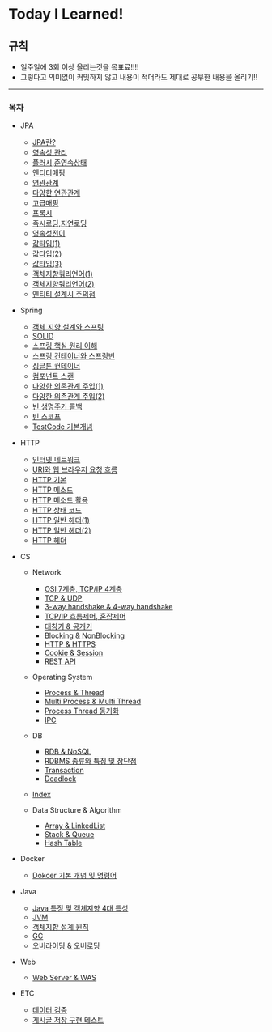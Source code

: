 # Today I Learned!

## 규칙
- 일주일에 3회 이상 올리는것을 목표료!!!!
- 그렇다고 의미없이 커밋하지 않고 내용이 적더라도 제대로 공부한 내용을 올리기!!

---
### 목차

- JPA
  - [JPA란?](https://github.com/juhwan-Ki/TIL/blob/main/JPA/JPA%EB%9E%80%3F.md)
  - [영속성 관리](https://github.com/juhwan-Ki/TIL/blob/main/JPA/%EC%98%81%EC%86%8D%EC%84%B1%EA%B4%80%EB%A6%AC.md)
  - [플러시,준영속상태](https://github.com/juhwan-Ki/TIL/blob/main/JPA/%ED%94%8C%EB%9F%AC%EC%8B%9C%2C%EC%A4%80%EC%98%81%EC%86%8D%EC%83%81%ED%83%9C.md)
  - [엔티티매핑](https://github.com/juhwan-Ki/TIL/blob/main/JPA/%EC%97%94%ED%8B%B0%ED%8B%B0%EB%A7%A4%ED%95%91.md)
  - [연관관계](https://github.com/juhwan-Ki/TIL/blob/main/JPA/%EC%97%B0%EA%B4%80%EA%B4%80%EA%B3%84.md)
  - [다양햔 연관관계](https://github.com/juhwan-Ki/TIL/blob/main/JPA/%EB%8B%A4%EC%96%91%ED%95%9C%20%EC%97%B0%EA%B4%80%EA%B4%80%EA%B3%84.md)
  - [고급매핑](https://github.com/juhwan-Ki/TIL/blob/main/JPA/%EA%B3%A0%EA%B8%89%EB%A7%A4%ED%95%91.md)
  - [프록시](https://github.com/juhwan-Ki/TIL/blob/main/JPA/%ED%94%84%EB%A1%9D%EC%8B%9C.md)
  - [즉시로딩,지연로딩](https://github.com/juhwan-Ki/TIL/blob/main/JPA/%EC%A6%89%EC%8B%9C%EB%A1%9C%EB%94%A9%2C%EC%A7%80%EC%97%B0%EB%A1%9C%EB%94%A9.md)
  - [영속성전이](https://github.com/juhwan-Ki/TIL/blob/main/JPA/%EC%98%81%EC%86%8D%EC%84%B1%EC%A0%84%EC%9D%B4.md)
  - [값타입(1)](https://github.com/juhwan-Ki/TIL/blob/main/JPA/%EA%B0%92%ED%83%80%EC%9E%85(1).md)
  - [값타입(2)](https://github.com/juhwan-Ki/TIL/blob/main/JPA/%EA%B0%92%ED%83%80%EC%9E%85(2).md)
  - [값타입(3)](https://github.com/juhwan-Ki/TIL/blob/main/JPA/%EA%B0%92%ED%83%80%EC%9E%85(3).md)
  - [객체지향쿼리언어(1)](https://github.com/juhwan-Ki/TIL/blob/main/JPA/%EA%B0%9D%EC%B2%B4%EC%A7%80%ED%96%A5%EC%BF%BC%EB%A6%AC%EC%96%B8%EC%96%B4(1).md)
  - [객체지향쿼리언어(2)](https://github.com/juhwan-Ki/TIL/blob/main/JPA/%EA%B0%9D%EC%B2%B4%EC%A7%80%ED%96%A5%EC%BF%BC%EB%A6%AC%EC%96%B8%EC%96%B4(2).md)
  - [엔티티 설계시 주의점](https://github.com/juhwan-Ki/TIL/blob/main/JPA/%EC%97%94%ED%8B%B0%ED%8B%B0%20%EC%84%A4%EA%B3%84%EC%8B%9C%20%EC%A3%BC%EC%9D%98%EC%A0%90.md)

- Spring
  - [객체 지향 설계와 스프링](https://github.com/juhwan-Ki/TIL/blob/main/Spring/%EA%B0%9D%EC%B2%B4%20%EC%A7%80%ED%96%A5%20%EC%84%A4%EA%B3%84%EC%99%80%20%EC%8A%A4%ED%94%84%EB%A7%81.md)
  - [SOLID](https://github.com/juhwan-Ki/TIL/blob/main/Spring/SOLID.md)
  - [스프링 핵심 원리 이해](https://github.com/juhwan-Ki/TIL/blob/main/Spring/%EC%8A%A4%ED%94%84%EB%A7%81%20%ED%95%B5%EC%8B%AC%20%EC%9B%90%EB%A6%AC%20%EC%9D%B4%ED%95%B4.md)
  - [스프링 컨테이너와 스프링빈](https://github.com/juhwan-Ki/TIL/blob/main/Spring/%EC%8A%A4%ED%94%84%EB%A7%81%20%EC%BB%A8%ED%85%8C%EC%9D%B4%EB%84%88%EC%99%80%20%EC%8A%A4%ED%94%84%EB%A7%81%EB%B9%88.md)
  - [싱글톤 컨테이너](https://github.com/juhwan-Ki/TIL/blob/main/Spring/%EC%8B%B1%EA%B8%80%ED%86%A4%20%EC%BB%A8%ED%85%8C%EC%9D%B4%EB%84%88.md)
  - [컴포넌트 스캔](https://github.com/juhwan-Ki/TIL/blob/main/Spring/%EC%BB%B4%ED%8F%AC%EB%84%8C%ED%8A%B8%20%EC%8A%A4%EC%BA%94.md)
  - [다양한 의존관계 주입(1)](https://github.com/juhwan-Ki/TIL/blob/main/Spring/%EB%8B%A4%EC%96%91%ED%95%9C%20%EC%9D%98%EC%A1%B4%EA%B4%80%EA%B3%84%20%EC%A3%BC%EC%9E%85(1).md)
  - [다양한 의존관계 주입(2)](https://github.com/juhwan-Ki/TIL/blob/main/Spring/%EB%8B%A4%EC%96%91%ED%95%9C%20%EC%9D%98%EC%A1%B4%EA%B4%80%EA%B3%84%20%EC%A3%BC%EC%9E%85(2).md)
  - [빈 생명주기 콜백](https://github.com/juhwan-Ki/TIL/blob/main/Spring/%EB%B9%88%20%EC%83%9D%EB%AA%85%EC%A3%BC%EA%B8%B0%20%EC%BD%9C%EB%B0%B1.md)
  - [빈 스코프](https://github.com/juhwan-Ki/TIL/blob/main/Spring/%EB%B9%88%20%EC%8A%A4%EC%BD%94%ED%94%84.md)
  - [TestCode 기본개념](https://github.com/juhwan-Ki/TIL/blob/main/Spring/TestCode%EA%B8%B0%EB%B3%B8%EA%B0%9C%EB%85%90.md)

- HTTP
  - [인터넷 네트워크](https://github.com/juhwan-Ki/TIL/blob/main/HTTP/%EC%9D%B8%ED%84%B0%EB%84%B7%20%EB%84%A4%ED%8A%B8%EC%9B%8C%ED%81%AC.md)
  - [URI와 웹 브라우저 요청 흐름](https://github.com/juhwan-Ki/TIL/blob/main/HTTP/URI%EC%99%80%20%EC%9B%B9%20%EB%B8%8C%EB%9D%BC%EC%9A%B0%EC%A0%80%20%EC%9A%94%EC%B2%AD%20%ED%9D%90%EB%A6%84.md)
  - [HTTP 기본](https://github.com/juhwan-Ki/TIL/blob/main/HTTP/HTTP%20%EA%B8%B0%EB%B3%B8.md)
  - [HTTP 메소드](https://github.com/juhwan-Ki/TIL/blob/main/HTTP/HTTP%20%EB%A9%94%EC%86%8C%EB%93%9C.md)
   - [HTTP 메소드 활용](https://github.com/juhwan-Ki/TIL/blob/main/HTTP/HTTP%20%EB%A9%94%EC%86%8C%EB%93%9C%20%ED%99%9C%EC%9A%A9.md)
  - [HTTP 상태 코드](https://github.com/juhwan-Ki/TIL/blob/main/HTTP/HTTP%20%EC%83%81%ED%83%9C%20%EC%BD%94%EB%93%9C.md)
  - [HTTP 일반 헤더(1)](https://github.com/juhwan-Ki/TIL/blob/main/HTTP/HTTP%20%EC%9D%BC%EB%B0%98%20%ED%97%A4%EB%8D%94(1).md)
   - [HTTP 일반 헤더(2)](https://github.com/juhwan-Ki/TIL/blob/main/HTTP/HTTP%20%EC%9D%BC%EB%B0%98%20%ED%97%A4%EB%8D%94(2).md)
    - [HTTP 헤더](https://github.com/juhwan-Ki/TIL/blob/main/HTTP/HTTP%20%ED%97%A4%EB%8D%94.md)

- CS
  - Network 
    - [OSI 7계층, TCP/IP 4계층](https://github.com/juhwan-Ki/TIL/blob/main/CS/Network/OSI%207%EA%B3%84%EC%B8%B5%2C%20TCP-IP%204%EA%B3%84%EC%B8%B5.md)
    - [TCP & UDP](https://github.com/juhwan-Ki/TIL/blob/main/CS/Network/TCP%20%26%20UDP.md)
    - [3-way handshake & 4-way handshake](https://github.com/juhwan-Ki/TIL/blob/main/CS/Network/3-way%20handshake%20%26%204-way%20handshake.md)
    - [TCP/IP 흐름제어, 혼잡제어](https://github.com/juhwan-Ki/TIL/blob/main/CS/Network/TCP-IP%20%ED%9D%90%EB%A6%84%EC%A0%9C%EC%96%B4%2C%20%ED%98%BC%EC%9E%A1%EC%A0%9C%EC%96%B4.md)
    - [대칭키 & 공개키](https://github.com/juhwan-Ki/TIL/blob/main/CS/Network/%EB%8C%80%EC%B9%AD%ED%82%A4%20%26%20%EA%B3%B5%EA%B0%9C%ED%82%A4.md)
    - [Blocking & NonBlocking](https://github.com/juhwan-Ki/TIL/blob/main/CS/Network/Blocking%20%26%20NonBlocking.md)
    - [HTTP & HTTPS](https://github.com/juhwan-Ki/TIL/blob/main/CS/Network/HTTP%20%26%20HTTPS.md)
    - [Cookie & Session](https://github.com/juhwan-Ki/TIL/blob/main/CS/Network/Cookie%20%26%20Session.md)
    - [REST API](https://github.com/juhwan-Ki/TIL/blob/main/CS/Network/REST%20API.md)

  - Operating System
    - [Process & Thread](https://github.com/juhwan-Ki/TIL/blob/main/CS/Operating%20System/Process%20%26%20Thread.md)
    - [Multi Process & Multi Thread](https://github.com/juhwan-Ki/TIL/blob/main/CS/Operating%20System/Multi%20Process%20%26%20Multi%20Thread.md)
    - [Process Thread 동기화](https://github.com/juhwan-Ki/TIL/blob/main/CS/Operating%20System/Process%20Thread%20%EB%8F%99%EA%B8%B0%ED%99%94.md)
    - [IPC](https://github.com/juhwan-Ki/TIL/blob/main/CS/Operating%20System/IPC.md)

  - DB
    - [RDB & NoSQL](https://github.com/juhwan-Ki/TIL/blob/main/CS/DB/RDB%20%26%20NoSQL.md)
    - [RDBMS 종류와 특징 및 장단점](https://github.com/juhwan-Ki/TIL/blob/main/CS/DB/RDBMS%20%EC%A2%85%EB%A5%98%EC%99%80%20%ED%8A%B9%EC%A7%95%20%EB%B0%8F%20%EC%9E%A5%EB%8B%A8%EC%A0%90.md)
    - [Transaction](https://github.com/juhwan-Ki/TIL/blob/main/CS/DB/Transaction.md)
    - [Deadlock](https://github.com/juhwan-Ki/TIL/blob/main/CS/DB/Deadlock.md)
   - [Index](https://github.com/juhwan-Ki/TIL/blob/main/CS/DB/Index.md)

  - Data Structure & Algorithm
    - [Array & LinkedList](https://github.com/juhwan-Ki/TIL/blob/main/CS/Data%20Structure%20%26%20Algorithm/Array%20%26%20LinkedList.md)
    - [Stack & Queue](https://github.com/juhwan-Ki/TIL/blob/main/CS/Data%20Structure%20%26%20Algorithm/Stack%20%26%20Queue.md)
    - [Hash Table](https://github.com/juhwan-Ki/TIL/blob/main/CS/Data%20Structure%20%26%20Algorithm/Hash%20Table.md)

- Docker
  - [Dokcer 기본 개념 및 명령어](https://github.com/juhwan-Ki/TIL/blob/main/Docker/Dokcer%20%EA%B8%B0%EB%B3%B8%20%EA%B0%9C%EB%85%90%20%EB%B0%8F%20%EB%AA%85%EB%A0%B9%EC%96%B4.md)

- Java
  - [Java 특징 및 객체지향 4대 특성](https://github.com/juhwan-Ki/TIL/blob/main/Java/Java%20%ED%8A%B9%EC%A7%95%20%EB%B0%8F%20%EA%B0%9D%EC%B2%B4%EC%A7%80%ED%96%A5%204%EB%8C%80%20%ED%8A%B9%EC%84%B1.md)
  - [JVM](https://github.com/juhwan-Ki/TIL/blob/main/Java/JVM.md)
  - [객체지향 설계 원칙](https://github.com/juhwan-Ki/TIL/blob/main/Java/%EA%B0%9D%EC%B2%B4%EC%A7%80%ED%96%A5%20%EC%84%A4%EA%B3%84%EC%9B%90%EC%B9%99.md)
  - [GC](https://github.com/juhwan-Ki/TIL/blob/main/Java/GC.md)
  - [오버라이딩 & 오버로딩](https://github.com/juhwan-Ki/TIL/blob/main/Java/%EC%98%A4%EB%B2%84%EB%A1%9C%EB%94%A9%26%EC%98%A4%EB%B2%84%EB%9D%BC%EC%9D%B4%EB%94%A9.md)

- Web
  - [Web Server & WAS](https://github.com/juhwan-Ki/TIL/blob/main/Web/Web%20Server%20%26%20WAS.md)
- ETC
  - [데이터 검증](https://github.com/juhwan-Ki/TIL/blob/main/%EA%B8%B0%ED%83%80/%EB%8D%B0%EC%9D%B4%ED%84%B0%EA%B2%80%EC%A6%9D.md)
  - [게시글 저장 구현 테스트](https://github.com/juhwan-Ki/TIL/blob/main/%EA%B8%B0%ED%83%80/%EA%B2%8C%EC%8B%9C%EA%B8%80%20%EC%A0%80%EC%9E%A5%20%EA%B5%AC%ED%98%84%20%ED%85%8C%EC%8A%A4%ED%8A%B8.md)